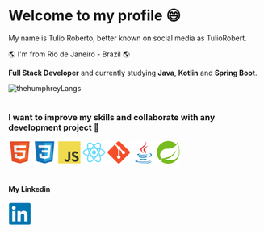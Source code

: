 # Welcome to my profile 😄
My name is Tulio Roberto, better known on social media as TulioRobert.

🌎 I'm from Rio de Janeiro - Brazil 🌎
 
**Full Stack Developer** and currently studying **Java**, **Kotlin** and **Spring Boot**.

<img  src="https://github-readme-stats.vercel.app/api/top-langs/?username=tuliorobert&layout=compact&langs_count=6"  alt="thehumphreyLangs"/>

#

### I want to improve my skills and collaborate with any development project 🥰
<div style="display: block;">
<img src="https://github.com/devicons/devicon/blob/master/icons/html5/html5-original.svg" alt="html5" width="45">
<img src="https://github.com/devicons/devicon/blob/master/icons/css3/css3-original.svg" alt="css3" width="45">
<img src="https://github.com/devicons/devicon/blob/master/icons/javascript/javascript-original.svg" alt="javascript" width="45">
<img src="https://github.com/devicons/devicon/blob/master/icons/react/react-original.svg" alt="react" width="45">
<img src="https://github.com/devicons/devicon/blob/master/icons/git/git-original.svg" alt="git" width="45">
<img src="https://github.com/devicons/devicon/blob/master/icons/java/java-original.svg" alt="java" width="45">
<img src="https://github.com/devicons/devicon/blob/master/icons/spring/spring-original.svg" alt="spring" width="45">
</div>

#

#### My Linkedin

<a href="https://www.linkedin.com/in/tuliorobert" target="_blank"><img src="https://github.com/devicons/devicon/blob/master/icons/linkedin/linkedin-original.svg" alt="linkedin" width="45"></a>
